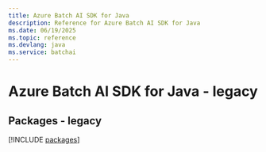 ```yaml
---
title: Azure Batch AI SDK for Java
description: Reference for Azure Batch AI SDK for Java
ms.date: 06/19/2025
ms.topic: reference
ms.devlang: java
ms.service: batchai
---
```

# Azure Batch AI SDK for Java - legacy
## Packages - legacy
[!INCLUDE [packages](batch-ai-index.md)]